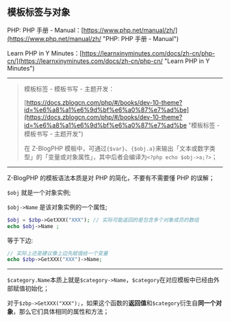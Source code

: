 
## 模板标签与对象

PHP: PHP 手册 - Manual：[https://www.php.net/manual/zh/](https://www.php.net/manual/zh/ "PHP: PHP 手册 - Manual")

Learn PHP in Y Minutes：[https://learnxinyminutes.com/docs/zh-cn/php-cn/](https://learnxinyminutes.com/docs/zh-cn/php-cn/ "Learn PHP in Y Minutes")

-----

> 模板标签 - 模板书写 - 主题开发：
>
> [https://docs.zblogcn.com/php/#/books/dev-10-theme?id=%e6%a8%a1%e6%9d%bf%e6%a0%87%e7%ad%be](https://docs.zblogcn.com/php/#/books/dev-10-theme?id=%e6%a8%a1%e6%9d%bf%e6%a0%87%e7%ad%be "模板标签 - 模板书写 - 主题开发")
>
> 在 Z-BlogPHP 模板中，可通过`{$var}`、`{$obj.a}`来输出「文本或数字类型」的「变量或对象属性」，其中后者会编译为`<?php echo $obj->a;?>`；

-----

Z-BlogPHP 的模板语法本质是对 PHP 的简化，不要有不需要懂 PHP 的误解；

`$obj` 就是一个对象实例;

`$obj->Name` 是该对象实例的一个属性;

```php
$obj = $zbp->GetXXX("XXX"); // 实际可能返回的是包含多个对象成员的数组
echo $obj->Name ;
```

等于下边:

```php
// 实际上还是建议像上边先赋值给一个变量
echo $zbp->GetXXX("XXX")->Name;
```

--------

`$category.Name`本质上就是`$category->Name`，`$category`在对应模板中已经由外部赋值初始化；

对于`$zbp->GetXXX("XXX");`，如果这个函数的**返回值**和`$category`衍生自**同一个对象**，那么它们具体相同的属性和方法；
